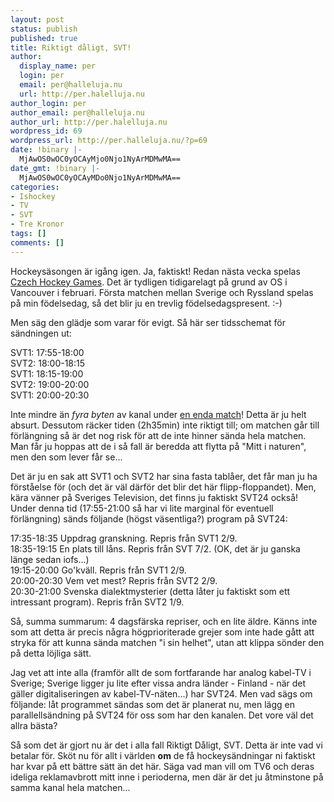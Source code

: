 ```yaml
---
layout: post
status: publish
published: true
title: Riktigt dåligt, SVT!
author:
  display_name: per
  login: per
  email: per@halleluja.nu
  url: http://per.halelluja.nu
author_login: per
author_email: per@halleluja.nu
author_url: http://per.halelluja.nu
wordpress_id: 69
wordpress_url: http://per.halleluja.nu/?p=69
date: !binary |-
  MjAwOS0wOC0yOCAyMjo0Njo1NyArMDMwMA==
date_gmt: !binary |-
  MjAwOS0wOC0yOCAyMDo0Njo1NyArMDMwMA==
categories:
- Ishockey
- TV
- SVT
- Tre Kronor
tags: []
comments: []
---
```

<p>Hockeysäsongen är igång igen. Ja, faktiskt! Redan nästa vecka spelas <a href="http://sv.wikipedia.org/wiki/Czech_Hockey_Games_2009_%28september%29">Czech Hockey Games</a>. Det är tydligen tidigarelagt på grund av OS i Vancouver i februari. Första matchen mellan Sverige och Ryssland spelas på min födelsedag, så det blir ju en trevlig födelsedagspresent. :-)</p>
<p>Men säg den glädje som varar för evigt. Så här ser tidsschemat för sändningen ut:</p>
<p>SVT1: 17:55-18:00<br />
SVT2: 18:00-18:15<br />
SVT1: 18:15-19:00<br />
SVT2: 19:00-20:00<br />
SVT1: 20:00-20:30</p>
<p>Inte mindre än <em>fyra byten</em> av kanal under <span style="text-decoration: underline;">en enda match</span>! Detta är ju helt absurt. Dessutom räcker tiden (2h35min) inte riktigt till; om matchen går till förlängning så är det nog risk för att de inte hinner sända hela matchen. Man får ju hoppas att de i så fall är beredda att flytta på "Mitt i naturen", men den som lever får se...</p>
<p>Det är ju en sak att SVT1 och SVT2 har sina fasta tablåer, det får man ju ha förståelse för (och det är väl därför det blir det här flipp-floppandet). Men, kära vänner på Sveriges Television, det finns ju faktiskt SVT24 också! Under denna tid (17:55-21:00 så har vi lite marginal för eventuell förlängning) sänds följande (högst väsentliga?) program på SVT24:</p>
<p>17:35-18:35 Uppdrag granskning. Repris från SVT1 2/9.<br />
18:35-19:15 En plats till låns. Repris från SVT 7/2. (OK, det är ju ganska länge sedan iofs...)<br />
19:15-20:00 Go'kväll. Repris från SVT1 2/9.<br />
20:00-20:30 Vem vet mest? Repris från SVT2 2/9.<br />
20:30-21:00 Svenska dialektmysterier (detta låter ju faktiskt som ett intressant program). Repris från SVT2 1/9.</p>
<p>Så, summa summarum: 4 dagsfärska repriser, och en lite äldre. Känns inte som att detta är precis några högprioriterade grejer som inte hade gått att stryka för att kunna sända matchen "i sin helhet", utan att klippa sönder den på detta löjliga sätt.</p>
<p>Jag vet att inte alla (framför allt de som fortfarande har analog kabel-TV i Sverige; Sverige ligger ju lite efter vissa andra länder - Finland - när det gäller digitaliseringen av kabel-TV-näten...) har SVT24. Men vad sägs om följande: låt programmet sändas som det är planerat nu, men lägg en parallellsändning på SVT24 för oss som har den kanalen. Det vore väl det allra bästa?</p>
<p>Så som det är gjort nu är det i alla fall Riktigt Dåligt, SVT. Detta är inte vad vi betalar för. Sköt nu för allt i världen <strong>om</strong> de få hockeysändningar ni faktiskt har kvar på ett bättre sätt än det här. Säga vad man vill om TV6 och deras ideliga reklamavbrott mitt inne i perioderna, men där är det ju åtminstone på samma kanal hela matchen...</p>
